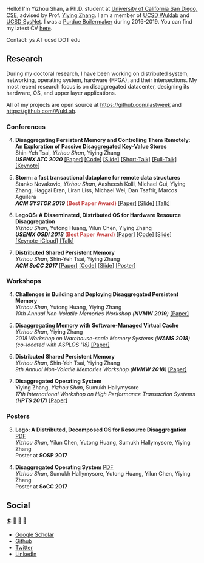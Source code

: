 Hello! I'm Yizhou Shan, a Ph.D. student at [University of California San Diego, CSE](https://cse.ucsd.edu/),
advised by Prof. [Yiying Zhang](https://cseweb.ucsd.edu/~yiying/).
I am a member of [UCSD Wuklab](http://wuklab.io) and [UCSD SysNet](https://www.sysnet.ucsd.edu/sysnet/).
I was a [Purdue Boilermaker](https://engineering.purdue.edu/ECE) during 2016-2019.
You can find my latest CV [here](http://lastweek.io/pubs/Yizhou_Shan_CV.pdf).

Contact: ys AT ucsd DOT edu

<!---
??? tip "Research News"
	- [_Apr 2020_] __Disaggregated Persistent Memory__ accepted to __ATC'20__
	- [_Sep 2019_] Moved to UCSD.
	- [_May 2019_] Intern at [VMware Research](https://research.vmware.com/), with [Marcos K. Aguilera](http://mkaguilera.kawazoe.org/)
	- [_Apr 2019_] __Storm__ accpeted to __SYSTOR'19__. Awarded Best Paper.
	- [_Jan 2019_] Short paper on __Disaggregated Persistent Memory__ accpeted to __NVMW'19__
	- [_Jul 2018_] __LegoOS__ accepted to __OSDI'18__. Awarded Best Paper.
	- [_May 2018_] Intern at [VMware Research](https://research.vmware.com/), with [Stanko Novakovic](https://sites.google.com/site/stankonovakovic/).
-->

## Research

During my doctoral research, I have been working on
distributed system, networking, operating system, hardware (FPGA), and their intersections.
My most recent research focus is on disaggregated datacenter, designing its hardware, OS, and upper layer applications.

All of my projects are open source at https://github.com/lastweek and https://github.com/WukLab.

### Conferences
4. __Disaggregating Persistent Memory and Controlling Them Remotely: An Exploration of Passive Disaggregated Key-Value Stores__
  <br> Shin-Yeh Tsai, *Yizhou Shan*, Yiying Zhang
  <br> *__USENIX ATC 2020__*
       [[Paper]](http://lastweek.io/pubs/ATC20-DPM.pdf)
       [[Code]](https://github.com/WukLab/pDPM)
       [[Slide]](https://github.com/WukLab/pDPM/blob/master/Documentation/ATC20-pDPM-slides.pdf)
       [[Short-Talk]](https://www.youtube.com/watch?v=zEVhlb9J-Iw)
       [[Full-Talk]](https://youtu.be/Oexu-3Sfbxk)
       [[Keynote]](https://www.icloud.com/keynote/0Ox0HGeoa5L1pQ7txzyU_RkUA#ATC20-pDPM-iCloud-Public)

3. __Storm: a fast transactional dataplane for remote data structures__
  <br> Stanko Novakovic, *Yizhou Shan*, Aasheesh Kolli, Michael Cui, Yiying Zhang, Haggai Eran, Liran Liss, Michael Wei, Dan Tsafrir, Marcos Aguilera
  <br> *__ACM SYSTOR 2019__* <font color='#c64444'>__(Best Paper Award)__</font>
       [[Paper]](http://lastweek.io/pubs/SYSTOR19-Storm.pdf)
       [[Slide]](http://www.systor.org/2019/slides/S6P1%20Storm%20A%20Fast%20Transactional%20Dataplane%20for%20Remote%20Data%20Structures.pdf)
       [[Talk]](https://www.youtube.com/watch?v=3ozwrzUVUJ4)

2. __LegoOS: A Disseminated, Distributed OS for Hardware Resource Disaggregation__
  <br> *Yizhou Shan*, Yutong Huang, Yilun Chen, Yiying Zhang
  <br> *__USENIX OSDI 2018__* <font color='#c64444'>__(Best Paper Award)__</font>
       [[Paper]](https://www.usenix.org/conference/osdi18/presentation/shan) [[Code]](https://github.com/WukLab/LegoOS)
       [[Slide]](https://www.usenix.org/sites/default/files/conference/protected-files/osdi18_slides_shan.pdf)
       [[Keynote-iCloud]](https://www.icloud.com/keynote/0__Wok6UPN175iDFEuGW9YVkA#LegoOS-OSDI18-Keynote)
       [[Talk]](https://www.youtube.com/watch?v=GX74Q2-ZOQE)

1. __Distributed Shared Persistent Memory__
  <br> *Yizhou Shan*, Shin-Yeh Tsai, Yiying Zhang
  <br> *__ACM SoCC 2017__*
       [[Paper]](http://lastweek.io/pubs/SoCC17-Hotpot.pdf) [[Code]](https://github.com/WukLab/Hotpot)
       [[Slide]](http://lastweek.io/pubs/slides/Yizhou-Hotpot-SoCC17.pptx)
       [[Poster]](http://lastweek.io/pubs/slides/Poster-Hotpot-SoCC17.pptx)

### Workshops

4. __Challenges in Building and Deploying Disaggregated Persistent Memory__
  <br> *Yizhou Shan*, Yutong Huang, Yiying Zhang
  <br> *10th Annual Non-Volatile Memories Workshop (__NVMW 2019__)*  [[Paper]](http://lastweek.io/pubs/NVMW19-DPM.pdf)

3. __Disaggregating Memory with Software-Managed Virtual Cache__
  <br> _Yizhou Shan_, Yiying Zhang
  <br> *2018 Workshop on Warehouse-scale Memory Systems (__WAMS 2018__) (co-located with ASPLOS '18)*  [[Paper]](http://workshops.inf.ed.ac.uk/wams/)

2. __Distributed Shared Persistent Memory__
  <br> *Yizhou Shan*, Shin-Yeh Tsai, Yiying Zhang
  <br> *9th Annual Non-Volatile Memories Workshop (__NVMW 2018__)*  [[Paper]](https://engineering.purdue.edu/WukLab/hotpot-socc17.pdf)

1. __Disaggregated Operating System__
  <br> Yiying Zhang, *Yizhou Shan*, Sumukh Hallymysore
  <br> *17th International Workshop on High Performance Transaction Systems (__HPTS 2017__)*  [[Paper]](http://hpts.ws/papers/2017/lego.pdf)

### Posters

3. __Lego: A Distributed, Decomposed OS for Resource Disaggregation__ [PDF](https://lastweek.github.io/pubs/SOSP17-Lego-Poster.pdf)
   <br> *Yizhou Shan*, Yilun Chen, Yutong Huang, Sumukh Hallymysore, Yiying Zhang
   <br> Poster at __SOSP 2017__

1. __Disaggregated Operating System__ [PDF](https://lastweek.github.io/pubs/SoCC17-Lego-Poster.pdf)
   <br> *Yizhou Shan*, Sumukh Hallymysore, Yutong Huang, Yilun Chen, Yiying Zhang
   <br> Poster at __SoCC 2017__

## Social

:surfer: :rowboat: :basketball: :football:  

* [Google Scholar](https://scholar.google.com/citations?user=qgxGqYAAAAAJ&hl=en)
* [Github](https://github.com/lastweek)
* [Twitter](https://twitter.com/Yizhou_Shan)
* [LinkedIn](https://www.linkedin.com/in/lastweek/)
